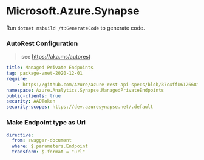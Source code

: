 # Microsoft.Azure.Synapse

Run `dotnet msbuild /t:GenerateCode` to generate code.

### AutoRest Configuration
> see https://aka.ms/autorest

``` yaml
title: Managed Private Endpoints
tag: package-vnet-2020-12-01
require:
    - https://github.com/Azure/azure-rest-api-specs/blob/37c4ff1612668f5acec62dea729ca3a66b591d7f/specification/synapse/data-plane/readme.md
namespace: Azure.Analytics.Synapse.ManagedPrivateEndpoints
public-clients: true
security: AADToken
security-scopes: https://dev.azuresynapse.net/.default
```

### Make Endpoint type as Uri

``` yaml
directive:
  from: swagger-document
  where: $.parameters.Endpoint
  transform: $.format = "url"
```
